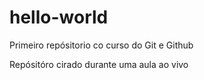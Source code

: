 # hello-world
Primeiro repósitorio co curso do Git e Github

Repósitóro cirado durante uma aula ao vivo
